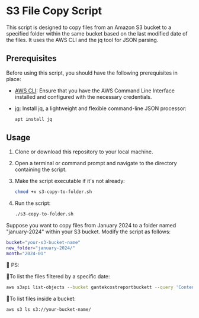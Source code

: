 # S3 File Copy Script

This script is designed to copy files from an Amazon S3 bucket to a specified folder within the same bucket based on the last modified date of the files. It uses the AWS CLI and the jq tool for JSON parsing.

## Prerequisites

Before using this script, you should have the following prerequisites in place:

- [AWS CLI](https://aws.amazon.com/cli/): Ensure that you have the AWS Command Line Interface installed and configured with the necessary credentials.

- [jq](https://stedolan.github.io/jq/): Install jq, a lightweight and flexible command-line JSON processor:
     ```bash
   apt install jq
    ```

## Usage

1. Clone or download this repository to your local machine.

2. Open a terminal or command prompt and navigate to the directory containing the script.

3. Make the script executable if it's not already:

   ```bash
   chmod +x s3-copy-to-folder.sh
    ```

4. Run the script:

   ```bash
   ./s3-copy-to-folder.sh
    ```

Suppose you want to copy files from January 2024 to a folder named "january-2024" within your S3 bucket. Modify the script as follows:

   ```bash
bucket="your-s3-bucket-name"
new_folder="january-2024/"
month="2024-01"
```



🔶 PS: 

🔸To list the files filtered by a specific date:
   ```bash
   aws s3api list-objects --bucket gantekcostreportbuckett --query 'Contents[?contains(LastModified, `2023-10`)]'
 ```

🔸To list files inside a bucket:
   ```bash
   aws s3 ls s3://your-bucket-name/
 ```


